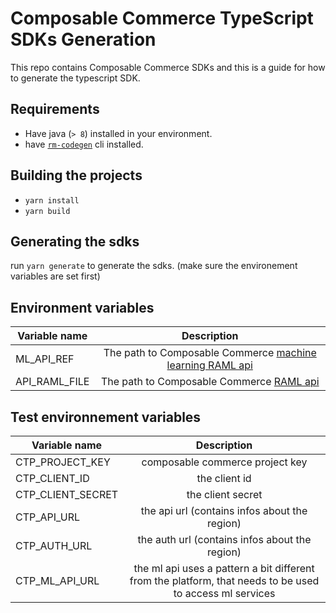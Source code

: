 # Composable Commerce TypeScript SDKs Generation

This repo contains Composable Commerce SDKs and this is a guide for how to generate the typescript SDK.

## Requirements

- Have java (`> 8`) installed in your environment.
- have [`rm-codegen`](https://github.com/commercetools/rmf-codegen#install-rmf-codegen-cli) cli installed.

## Building the projects

- `yarn install`
- `yarn build`

## Generating the sdks

run `yarn generate` to generate the sdks. (make sure the environement variables are set first)

## Environment variables

| Variable name |                                                       Description                                                       |
| ------------- | :---------------------------------------------------------------------------------------------------------------------: |
| ML_API_REF    | The path to Composable Commerce [machine learning RAML api](https://github.com/commercetools/ml-services-api-reference) |
| API_RAML_FILE |        The path to Composable Commerce [RAML api](https://github.com/commercetools/commercetools-api-reference)         |

## Test environnement variables

| Variable name     |                                               Description                                                |
| ----------------- | :------------------------------------------------------------------------------------------------------: |
| CTP_PROJECT_KEY   |                                     composable commerce project key                                      |
| CTP_CLIENT_ID     |                                              the client id                                               |
| CTP_CLIENT_SECRET |                                            the client secret                                             |
| CTP_API_URL       |                              the api url (contains infos about the region)                               |
| CTP_AUTH_URL      |                              the auth url (contains infos about the region)                              |
| CTP_ML_API_URL    | the ml api uses a pattern a bit different from the platform, that needs to be used to access ml services |

